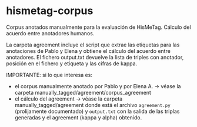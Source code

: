 # hismetag-corpus
Corpus anotados manualmente para la evaluación de HisMeTag. Cálculo del acuerdo entre anotadores humanos.

La carpeta agreement incluye el script que extrae las etiquetas para las anotaciones de Pablo y Elena y obtiene el cálculo del acuerdo entre anotadores. El fichero output.txt devuelve la lista de triples con anotador, posición en el fichero y etiqueta y las cifras de kappa.

IMPORTANTE: si lo que interesa es:
- el corpus manualmente anotado por Pablo y por Elena A. -> véase la carpeta manually_tagged/agreement/corpus_agreement
- el cálculo del agreement -> véase la carpeta manually_tagged/agreement donde está el archivo `agreement.py` (prolijamente documentado) y `output.txt` con la salida de las triplas generadas y el agreement (kappa y alpha) obtenido. 
